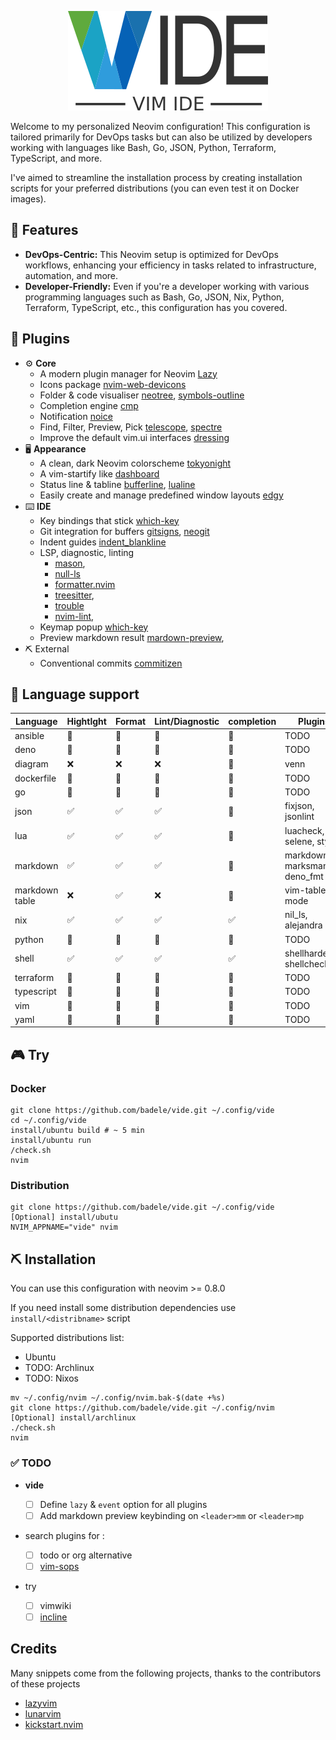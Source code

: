 <p align="center">
  <img src="./doc/img/vide_logo.png"/>
</p>

Welcome to my personalized Neovim configuration! This configuration is tailored
primarily for DevOps tasks but can also be utilized by developers working with
languages like Bash, Go, JSON, Python, Terraform, TypeScript, and more.

I've aimed to streamline the installation process by creating installation
scripts for your preferred distributions (you can even test it on Docker
images).

## 🎁 Features

- **DevOps-Centric:** This Neovim setup is optimized for DevOps workflows,
  enhancing your efficiency in tasks related to infrastructure, automation, and
  more.
- **Developer-Friendly:** Even if you're a developer working with various
  programming languages such as Bash, Go, JSON, Nix, Python, Terraform,
  TypeScript, etc., this configuration has you covered.

## 🛒 Plugins

- ⚙️ **Core**
  - A modern plugin manager for Neovim
    [Lazy](https://github.com/folke/lazy.nvim)
  - Icons package
    [nvim-web-devicons](https://github.com/nvim-tree/nvim-web-devicons)
  - Folder & code visualiser
    [neotree](https://github.com/nvim-neo-tree/neo-tree.nvim),
    [symbols-outline](https://github.com/simrat39/symbols-outline.nvim)
  - Completion engine [cmp](https://github.com/hrsh7th/nvim-cmp)
  - Notification [noice](https://github.com/folke/noice.nvim)
  - Find, Filter, Preview, Pick
    [telescope](https://github.com/nvim-telescope/telescope.nvim),
    [spectre](https://github.com/nvim-pack/nvim-spectre)
  - Improve the default vim.ui interfaces
    [dressing](https://github.com/stevearc/dressing.nvim)
- 🖥️ **Appearance**
  - A clean, dark Neovim colorscheme
    [tokyonight](https://github.com/folke/tokyonight.nvim)
  - A vim-startify like [dashboard](https://github.com/nvimdev/dashboard-nvim)
  - Status line & tabline
    [bufferline](https://github.com/akinsho/bufferline.nvim),
    [lualine](https://github.com/nvim-lualine/lualine.nvim)
  - Easily create and manage predefined window layouts
    [edgy](https://github.com/folke/edgy.nvim)
- ⌨️ **IDE**
  - Key bindings that stick [which-key](https://github.com/folke/which-key.nvim)
  - Git integration for buffers
    [gitsigns](https://github.com/lewis6991/gitsigns.nvim),
    [neogit](https://github.com/NeogitOrg/neogit)
  - Indent guides
    [indent_blankline](https://github.com/lukas-reineke/indent-blankline.nvim)
  - LSP, diagnostic, linting
    - [mason](https://github.com/williamboman/mason.nvim),
    - [null-ls](https://github.com/jose-elias-alvarez/null-ls.nvim)
    - [formatter.nvim](https://github.com/mhartington/formatter.nvim)
    - [treesitter](https://github.com/nvim-treesitter/nvim-treesitter),
    - [trouble](https://github.com/folke/trouble.nvim)
    - [nvim-lint](https://github.com/mfussenegger/nvim-lint),
  - Keymap popup [which-key](https://github.com/folke/which-key.nvim)
  - Preview markdown result
    [mardown-preview](https://github.com/iamcco/markdown-preview.nvim),
- ⛏️ External
  - Conventional commits
    [commitizen](https://github.com/commitizen-tools/commitizen)

## 💬 **Language support**

| Language       | Hightlght | Format | Lint/Diagnostic | completion | Plugins                          |
| -------------- | --------- | ------ | --------------- | ---------- | -------------------------------- |
| ansible        | 🔳        | 🔳     | 🔳              | 🔳         | TODO                             |
| deno           | 🔳        | 🔳     | 🔳              | 🔳         | TODO                             |
| diagram        | ❌        | ❌     | ❌              | 🔳         | venn                             |
| dockerfile     | 🔳        | 🔳     | 🔳              | 🔳         | TODO                             |
| go             | 🔳        | 🔳     | 🔳              | 🔳         | TODO                             |
| json           | ✅        | ✅     | ✅              | 🔳         | fixjson, jsonlint                |
| lua            | ✅        | ✅     | ✅              | 🔳         | luacheck, selene, stylua         |
| markdown       | ✅        | ✅     | ✅              | 🔳         | markdownlint, marksman, deno_fmt |
| markdown table | ❌        | ✅     | ❌              | 🔳         | vim-table-mode                   |
| nix            | ✅        | ✅     | ✅              | ✅         | nil_ls, alejandra                |
| python         | 🔳        | 🔳     | 🔳              | 🔳         | TODO                             |
| shell          | ✅        | ✅     | ✅              | ✅         | shellharden, shellcheck          |
| terraform      | 🔳        | 🔳     | 🔳              | 🔳         | TODO                             |
| typescript     | 🔳        | 🔳     | 🔳              | 🔳         | TODO                             |
| vim            | 🔳        | 🔳     | 🔳              | 🔳         | TODO                             |
| yaml           | 🔳        | 🔳     | 🔳              | 🔳         | TODO                             |

## 🎮 Try

### Docker

```shell
git clone https://github.com/badele/vide.git ~/.config/vide
cd ~/.config/vide
install/ubuntu build # ~ 5 min
install/ubuntu run
/check.sh
nvim
```

### Distribution

```shell
git clone https://github.com/badele/vide.git ~/.config/vide
[Optional] install/ubutu
NVIM_APPNAME="vide" nvim
```

## ⛏️ Installation

You can use this configuration with neovim >= 0.8.0

If you need install some distribution dependencies use `install/<distribname>`
script

Supported distributions list:

- Ubuntu
- TODO: Archlinux
- TODO: Nixos

```shell
mv ~/.config/nvim ~/.config/nvim.bak-$(date +%s)
git clone https://github.com/badele/vide.git ~/.config/nvim
[Optional] install/archlinux
./check.sh
nvim
```

### ✅ TODO

- **vide**

  - [ ] Define `lazy` & `event` option for all plugins
  - [ ] Add markdown preview keybinding on `<leader>mm` or `<leader>mp`

- search plugins for :

  - [ ] todo or org alternative
  - [ ] [vim-sops](https://github.com/jsecchiero/vim-sops/tree/main)

- try
  - [ ] vimwiki
  - [ ] [incline](https://github.com/b0o/incline.nvim)

## Credits

Many snippets come from the following projects, thanks to the contributors of
these projects

- [lazyvim](https://github.com/LazyVim/LazyVim)
- [lunarvim](https://github.com/lunarvim/lunarvim)
- [kickstart.nvim](https://github.com/nvim-lua/kickstart.nvim)
